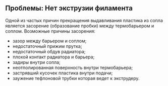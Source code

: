 ## Проблемы: Нет экструзии филамента

Одной из частых причин прекращения выдавливания пластика из сопла является засорение (образование пробки) между термобарьером и соплом. Возможные причины засорения:

 * зазор между барьером и соплом;
 * недостаточный прижим прутка;
 * недостаточный обдув радиатора;
 * плохой контакт радиатора и барьера;
 * задиры внутри сопла;
 * неотполированная поверхность внутри термобарьера;
 * застрявший кусочек пластика внутри подачи;
 * заужение тефлоновой трубки которая ведет к экструдеру.

